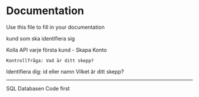 # Documentation

Use this file to fill in your documentation

kund som ska identifiera sig


Kolla API varje första kund
    - Skapa Konto

    Kontrollfråga: Vad är ditt skepp?


Identifiera dig:
id eller namn
Vilket är ditt skepp?
********


SQL Databasen
    Code first